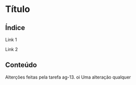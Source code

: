 # Título

## Índice 

Link 1

Link 2

## Conteúdo

Alterções feitas pela tarefa ag-13.
oi
Uma alteração qualquer
